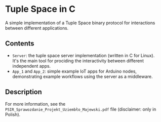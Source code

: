 # Tuple Space in C
A simple implementation of a Tuple Space binary protocol for interactions between different applications.

## Contents
- `Server`: the tuple space server implementation (written in C for Linux). It's the main tool for prociding the interactivity between different independent apps.
- `App_1` and `App_2`: simple example IoT apps for Arduino nodes, demonstrating example workflows using the server as a middleware.

## Description
For more information, see the `PSIR_Sprawozdanie_Projekt_Uziembło_Majewski.pdf` file (disclaimer: only in Polish).
